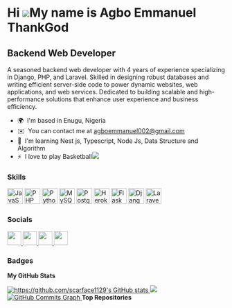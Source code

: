 Hi ![](https://user-images.githubusercontent.com/18350557/176309783-0785949b-9127-417c-8b55-ab5a4333674e.gif)My name is Agbo Emmanuel ThankGod
==============================================================================================================================================

Backend Web Developer
---------------------

A seasoned backend web developer with 4 years of experience specializing in Django, PHP, and Laravel. Skilled in designing robust databases and writing efficient server-side code to power dynamic websites, web applications, and web services. Dedicated to building scalable and high-performance solutions that enhance user experience and business efficiency.

*   🌍  I'm based in Enugu, Nigeria
*   ✉️  You can contact me at [agboemmanuel002@gmail.com](mailto:agboemmanuel002@gmail.com)
*   🧠  I'm learning Nest js, Typescript, Node Js, Data Structure and Algorithm
*   ⚡  I love to play Basketball<a href="https://www.github.com/https://github.com/scarface1129" target="_blank" rel="noreferrer"><img
                  src="https://img.shields.io/github/followers/https://github.com/scarface1129?logo=github&style=for-the-badge&color=0891b2&labelColor=1c1917" /></a>
### Skills 
<p align="left">
<a href="https://developer.mozilla.org/en-US/docs/Web/JavaScript" target="_blank" rel="noreferrer"><img src="https://raw.githubusercontent.com/danielcranney/readme-generator/main/public/icons/skills/javascript-colored.svg" width="36" height="36" alt="JavaScript" /></a>
<a href="https://www.php.net/" target="_blank" rel="noreferrer"><img src="https://raw.githubusercontent.com/danielcranney/readme-generator/main/public/icons/skills/php-colored.svg" width="36" height="36" alt="PHP" /></a>
<a href="https://www.python.org/" target="_blank" rel="noreferrer"><img src="https://raw.githubusercontent.com/danielcranney/readme-generator/main/public/icons/skills/python-colored.svg" width="36" height="36" alt="Python" /></a>
<a href="https://www.mysql.com/" target="_blank" rel="noreferrer"><img src="https://raw.githubusercontent.com/danielcranney/readme-generator/main/public/icons/skills/mysql-colored.svg" width="36" height="36" alt="MySQL" /></a>
<a href="https://www.postgresql.org/" target="_blank" rel="noreferrer"><img src="https://raw.githubusercontent.com/danielcranney/readme-generator/main/public/icons/skills/postgresql-colored.svg" width="36" height="36" alt="PostgreSQL" /></a>
<a href="https://www.heroku.com/" target="_blank" rel="noreferrer"><img src="https://raw.githubusercontent.com/danielcranney/readme-generator/main/public/icons/skills/heroku-colored.svg" width="36" height="36" alt="Heroku" /></a>
<a href="https://flask.palletsprojects.com/en/2.0.x/" target="_blank" rel="noreferrer"><img src="https://raw.githubusercontent.com/danielcranney/readme-generator/main/public/icons/skills/flask-colored.svg" width="36" height="36" alt="Flask" /></a>
<a href="https://www.djangoproject.com/" target="_blank" rel="noreferrer"><img src="https://raw.githubusercontent.com/danielcranney/readme-generator/main/public/icons/skills/django-colored.svg" width="36" height="36" alt="Django" /></a>
<a href="https://laravel.com/" target="_blank" rel="noreferrer"><img src="https://raw.githubusercontent.com/danielcranney/readme-generator/main/public/icons/skills/laravel-colored.svg" width="36" height="36" alt="Laravel" /></a>
</p>
                    
### Socials
                  
                  
<p align="left">

  <a href="https://discord.com/users/SCARFACE#1026" target="_blank" rel="noreferrer">
    <img src="https://raw.githubusercontent.com/danielcranney/readme-generator/main/public/icons/socials/discord.svg" width="32" height="32" />
  </a>

  <a href="https://www.github.com/scarface1129" target="_blank" rel="noreferrer">
    <img src="https://raw.githubusercontent.com/danielcranney/readme-generator/main/public/icons/socials/github.svg" width="32" height="32" />
  </a>

  <a href="https://www.linkedin.com/in/emmanuel-agbo-906732231" target="_blank" rel="noreferrer">
    <img src="https://raw.githubusercontent.com/danielcranney/readme-generator/main/public/icons/socials/linkedin.svg" width="32" height="32" />
  </a>

  <a href="https://www.twitter.com/scaralex_" target="_blank" rel="noreferrer">
    <img src="https://raw.githubusercontent.com/danielcranney/readme-generator/main/public/icons/socials/twitter.svg" width="32" height="32" />
  </a>

</p>

### Badges

<b>My GitHub Stats</b>

<a href="https://github.com/scarface1129">
  <img src="https://github-readme-stats.vercel.app/api    username=https://github.com/scarface1129&show_icons=true&hide=&count_private=true&title_color=0891b2&text_color=ffffff&icon_color=0891b2&bg_color=1c1917&hide_border=true&show_icons=true" alt="https://github.com/scarface1129's GitHub stats" />
</a>
<a href="https://github.com/scarface1129">
  <img src="https://github-readme-streak-stats.herokuapp.com/ user=https://github.com/scarface1129&stroke=ffffff&background=1c1917&ring=0891b2&fire=0891b2&currStreakNum=ffffff&currStreakLabel=0891b2&sideNums=ffffff&sideLabels=ffffff&dates=ffffff&hide_border=true" />
</a>
<a href="https://github.com/scarface1129">
  <img src="https://github-readme-activity-graph.cyclic.app/graph?username=https://github.com/scarface1129&bg_color=1c1917&color=ffffff&line=0891b2&point=ffffff&area_color=1c1917&area=true&hide_border=true&custom_title=GitHub%20Commits%20Graph" alt="GitHub Commits Graph" />
</a>
<b>Top Repositories</b>
<div width="100%" align="center"></div>
<br />
<br />
<br />
<br />
<br />
<br />
<br />
